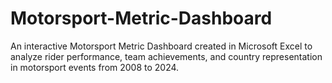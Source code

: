 # Motorsport-Metric-Dashboard
An interactive Motorsport Metric Dashboard created in Microsoft Excel to analyze rider performance, team achievements, and country representation in motorsport events from 2008 to 2024.
